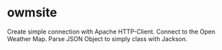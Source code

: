 # owmsite

Create simple connection with Apache HTTP-Client. 
Connect to the Open Weather Map. 
Parse JSON Object to simply class with Jackson.
